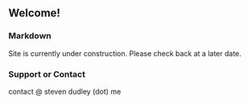## Welcome!

### Markdown
Site is currently under construction. Please check back at a later date. 

### Support or Contact

contact @ steven dudley (dot) me
